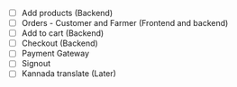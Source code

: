 - [ ] Add products (Backend)
- [ ] Orders - Customer and Farmer (Frontend and backend)
- [ ] Add to cart (Backend)
- [ ] Checkout (Backend)
- [ ] Payment Gateway
- [ ] Signout 
- [ ] Kannada translate (Later)
